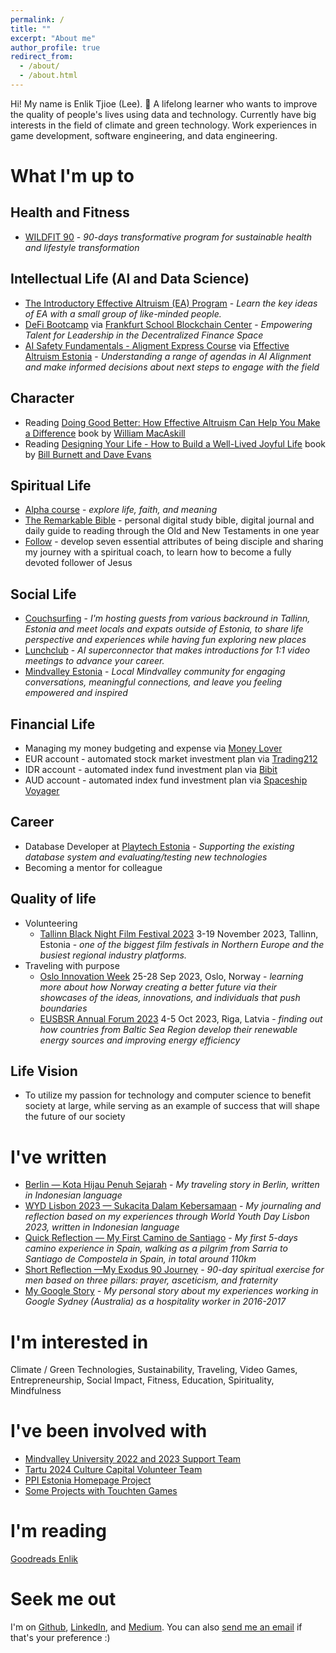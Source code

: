```yaml
---
permalink: /
title: ""
excerpt: "About me"
author_profile: true
redirect_from: 
  - /about/
  - /about.html
---
```


Hi! My name is Enlik Tjioe (Lee). 👋
A lifelong learner who wants to improve the quality of people's lives using data and technology. Currently have big interests in the field of climate and green technology. Work experiences in game development, software engineering, and data engineering.

# What I'm up to

## Health and Fitness

- [WILDFIT 90](https://getwildfit.com/get-started/) - *90-days transformative program for sustainable health and lifestyle transformation*

## Intellectual Life (AI and Data Science)

- [The Introductory Effective Altruism (EA) Program](https://www.effectivealtruism.org/virtual-programs/introductory-program) - *Learn the key ideas of EA with a small group of like-minded people.*
- [DeFi Bootcamp](https://web3-talents.io/defi-talents) via [Frankfurt School Blockchain Center](https://www.frankfurt-school.de/home/research/centres/blockchain) - *Empowering Talent for Leadership in the Decentralized Finance Space*
- [AI Safety Fundamentals - Aligment Express Course](https://course.aisafetyfundamentals.com/alignment) via [Effective Altruism Estonia](https://www.efektiivnealtruism.org/about) -  *Understanding a range of agendas in AI Alignment and make informed decisions about next steps to engage with the field*

## Character

- Reading [Doing Good Better: How Effective Altruism Can Help You Make a Difference](https://www.goodreads.com/author/show/9761990.William_MacAskill) book by [William MacAskill](https://www.williammacaskill.com/)
- Reading [Designing Your Life - How to Build a Well-Lived Joyful Life](https://www.goodreads.com/book/show/61130244-designing-your-life---how-to-build-a-well-lived-joyful-life) book by [Bill Burnett and Dave Evans](https://designingyour.life/about/)

## Spiritual Life

- [Alpha course](https://www.focuschurch.ee/alpha) - *explore life, faith, and meaning*
- [The Remarkable Bible](https://remarkablebible.com/) - personal digital study bible, digital journal and daily guide to reading through the Old and New Testaments in one year
- [Follow](https://www.goodreads.com/book/show/30297580-follow) - develop seven essential attributes of being disciple and sharing my journey with a spiritual coach, to learn how to become a fully devoted follower of Jesus

## Social Life

- [Couchsurfing](https://www.couchsurfing.com/people/enlik) - *I'm hosting guests from various backround in Tallinn, Estonia and meet locals and expats outside of Estonia, to share life perspective and experiences while having fun exploring new places*
- [Lunchclub](https://lunchclub.com/) - *AI superconnector that makes introductions for 1:1 video meetings to advance your career.*
- [Mindvalley Estonia](https://meetup.mindvalley.com/estonia/) - *Local Mindvalley community for engaging conversations, meaningful connections, and leave you feeling empowered and inspired*

## Financial Life

- Managing my money budgeting and expense via [Money Lover](https://moneylover.me/)
- EUR account - automated stock market investment plan via [Trading212](https://www.trading212.com/)
- IDR account - automated index fund investment plan via [Bibit](https://bibit.id/)
- AUD account - automated index fund investment plan via [Spaceship Voyager](https://www.spaceship.com.au/)

## Career

- Database Developer at [Playtech Estonia](https://playtech.ee/) - *Supporting the existing database system and evaluating/testing new technologies*
- Becoming a mentor for colleague

## Quality of life

- Volunteering
  - [Tallinn Black Night Film Festival 2023](https://poff.ee/en/) 3-19 November 2023, Tallinn, Estonia - *one of the biggest film festivals in Northern Europe and the busiest regional industry platforms.*
- Traveling with purpose
  - [Oslo Innovation Week](https://oiw.no/) 25-28 Sep 2023, Oslo, Norway - *learning more about how Norway creating a better future via their showcases of the ideas, innovations, and individuals that push boundaries*
  - [EUSBSR Annual Forum 2023](https://events.eusbsr.eu/annualforum2023) 4-5 Oct 2023, Riga, Latvia - *finding out how countries from Baltic Sea Region develop their renewable energy sources and improving energy efficiency*


## Life Vision

- To utilize my passion for technology and computer science to benefit society at large, while serving as an example of success that will shape the future of our society

# I've written

- [Berlin — Kota Hijau Penuh Sejarah](https://enliktjioe.medium.com/berlin-kota-hijau-penuh-sejarah-23d608a7dd83) - *My traveling story in Berlin, written in Indonesian language* 
- [WYD Lisbon 2023 — Sukacita Dalam Kebersamaan](https://enliktjioe.medium.com/wyd-lisbon-2023-sukacita-dalam-kebersamaan-b3e4fb0bc3ed) - *My journaling and reflection based on my experiences through World Youth Day Lisbon 2023, written in Indonesian language*
- [Quick Reflection — My First Camino de Santiago](https://enliktjioe.medium.com/quick-reflection-my-first-camino-de-santiago-3587e8978109) - *My first 5-days camino experience in Spain, walking as a pilgrim from Sarria to Santiago de Compostela in Spain, in total around 110km*
- [Short Reflection —My Exodus 90 Journey](https://enliktjioe.medium.com/short-reflection-my-exodus-90-journey-18ce3a840abe) - *90-day spiritual exercise for men based on three pillars: prayer, asceticism, and fraternity*
- [My Google Story](https://enliktjioe.wordpress.com/2017/05/26/my-google-story/) - *My personal story about my experiences working in Google Sydney (Australia) as a hospitality worker in 2016-2017*

# I'm interested in

Climate / Green Technologies, Sustainability, Traveling, Video Games, Entrepreneurship, Social Impact, Fitness, Education, Spirituality, Mindfulness

# I've been involved with

- [Mindvalley University 2022 and 2023 Support Team](https://www.mindvalley.com/u)
- [Tartu 2024 Culture Capital Volunteer Team](https://tartu2024.ee/volunteers)
- [PPI Estonia Homepage Project](http://estonia.ppi.id/)
- [Some Projects with Touchten Games](https://enlikstefanus.wixsite.com/enliktjioe)

# I'm reading

[Goodreads Enlik](https://goodreads.com/enlik)

# Seek me out

I'm on [Github](https://github.com/enliktjioe), [LinkedIn](https://www.linkedin.com/in/enlik/), and [Medium](https://medium.com/@enliktjioe). You can also [send me an email](mailto:enlik.estonia@gmail.com) if that's your preference :)
